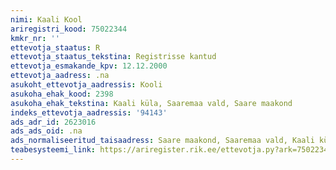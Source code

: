 ```yaml
---
nimi: Kaali Kool
ariregistri_kood: 75022344
kmkr_nr: ''
ettevotja_staatus: R
ettevotja_staatus_tekstina: Registrisse kantud
ettevotja_esmakande_kpv: 12.12.2000
ettevotja_aadress: .na
asukoht_ettevotja_aadressis: Kooli
asukoha_ehak_kood: 2398
asukoha_ehak_tekstina: Kaali küla, Saaremaa vald, Saare maakond
indeks_ettevotja_aadressis: '94143'
ads_adr_id: 2623016
ads_ads_oid: .na
ads_normaliseeritud_taisaadress: Saare maakond, Saaremaa vald, Kaali küla, Kooli
teabesysteemi_link: https://ariregister.rik.ee/ettevotja.py?ark=75022344&ref=rekvisiidid
---
```

